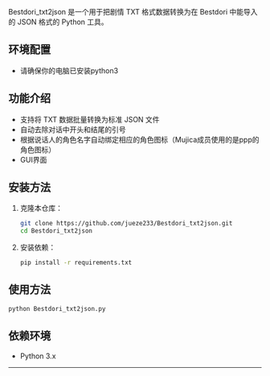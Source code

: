 Bestdori_txt2json 是一个用于把剧情 TXT 格式数据转换为在 Bestdori 中能导入的 JSON 格式的 Python 工具。

## 环境配置
- 请确保你的电脑已安装python3

## 功能介绍

- 支持将 TXT 数据批量转换为标准 JSON 文件
- 自动去除对话中开头和结尾的引号
- 根据说话人的角色名字自动绑定相应的角色图标（Mujica成员使用的是ppp的角色图标）
- GUI界面

## 安装方法

1. 克隆本仓库：
    ```bash
    git clone https://github.com/jueze233/Bestdori_txt2json.git
    cd Bestdori_txt2json
    ```

2. 安装依赖：
    ```bash
    pip install -r requirements.txt
    ```

## 使用方法

```bash
python Bestdori_txt2json.py
```


## 依赖环境

- Python 3.x



---

